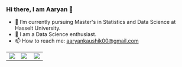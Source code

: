### Hi there, I am Aaryan 👋


- 🔭 I’m currently pursuing Master's in Statistics and Data Science at Hasselt University.
- 🌱 I am a Data Science enthusiast.
- 📫 How to reach me: aaryankaushik00@gmail.com

<table>
  <tr>
    <td>
      <img src="https://github-readme-stats.vercel.app/api?username=aaryankaushik&show_icons=true&include_all_commits=true&count_private=true&hide_border=false&theme=prussian%22" />
    </td>
    <td>
      <img align="left" src="https://github-readme-stats.vercel.app/api/top-langs?username=aaryankaushik&show_icons=true&locale=en&layout=compact&theme=jolly"/>
    </td>
    <td>
      <img src="https://github-readme-streak-stats.herokuapp.com/?user=aaryankaushik&theme=algolia&hide_border=false" />
    </td>
  </tr>
</table>

